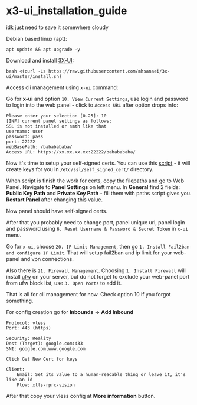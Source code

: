 # x3-ui_installation_guide
idk just need to save it somewhere cloudy


Debian based linux (apt):
```
apt update && apt upgrade -y
```

Download and install [3X-UI](https://github.com/MHSanaei/3x-ui):

```
bash <(curl -Ls https://raw.githubusercontent.com/mhsanaei/3x-ui/master/install.sh)
```

Access cli management using ``x-ui`` command:

Go for **x-ui** and option `10. View Current Settings`, use login and password to login into the web panel - click to `Access URL`  after option drops info:

```
Please enter your selection [0-25]: 10  
[INF] current panel settings as follows:
SSL is not installed or smth like that
username: user
password: pass
port: 22222
webBasePath: /bababababa/ 
Access URL: https://xx.xx.xx.xx:22222/bababababa/
```

Now it's time to setup your self-signed certs. You can use this [script](https://github.com/Roguelied/x3-ui_installation_guide/create-self-signed-certs.sh) - it will create keys for you in `/etc/ssl/self_signed_cert/` directory.

When script is finish the work for certs, copy the filepaths and go to Web Panel.
Navigate to **Panel Settings** on left menu. In **General** find 2 fields: **Public Key Path** and **Private Key Path** - fill them with paths script gives you. **Restart Panel** after changing this value. 

Now panel should have self-signed certs.

After that you probably need to change port, panel unique url, panel login and password using ``6. Reset Username & Password & Secret Token`` in ``x-ui`` menu.

Go for ``x-ui``, choose ``20. IP Limit Management``, then go ``1. Install Fail2ban and configure IP Limit``. That will setup fail2ban and ip limit for your web-panel and vpn connections.

Also there is ``21. Firewall Management``. Choosing ``1. Install Firewall`` will install [ufw]() on your server, but do not forget to exclude your web-panel port from ufw block list, use ``3. Open Ports`` to add it.

That is all for cli management for now. Check option 10 if you forgot something.


For config creation go for **Inbounds** -> **Add Inbound**
```
Protocol: vless
Port: 443 (https)

Security: Reality
Dest (Target): google.com:433
SNI: google.com,www.google.com

Click Get New Cert for keys

Client:
	Email: Set its value to a human-readable thing or leave it, it's like an id
	Flow: xtls-rprx-vision
```

After that copy your vless config at **More information** button.


